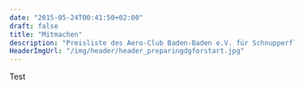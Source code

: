 ```yaml
---
date: "2015-05-24T00:41:50+02:00"
draft: false
title: "Mitmachen"
description: "Preisliste des Aero-Club Baden-Baden e.V. für Schnupperflüge, Fördermitgliedschaft und Vereinsmitgliedschaft"
HeaderImgUrl: "/img/header/header_preparingdgforstart.jpg"
---
```


Test
